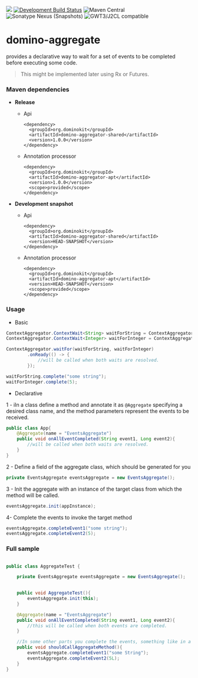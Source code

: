 <a title="Gitter" href="https://gitter.im/DominoKit/domino"><img src="https://badges.gitter.im/Join%20Chat.svg"></a>
[![Development Build Status](https://github.com/DominoKit/domino-aggregator/actions/workflows/deploy.yaml/badge.svg?branch=develop)](https://github.com/DominoKit/domino-aggregator/actions/workflows/deploy.yaml/badge.svg?branch=develop)
![Maven Central](https://img.shields.io/badge/Release-1.0.2-green)
![Sonatype Nexus (Snapshots)](https://img.shields.io/badge/Snapshot-HEAD--SNAPSHOT-orange)
![GWT3/J2CL compatible](https://img.shields.io/badge/GWT3/J2CL-compatible-brightgreen.svg)

# domino-aggregate

provides a declarative way to wait for a set of events to be completed before executing some code.

> This might be implemented later using Rx or Futures.

### Maven dependencies

- **Release**

    - Api
 
        ```
        <dependency>
          <groupId>org.dominokit</groupId>
          <artifactId>domino-aggregator-shared</artifactId>
          <version>1.0.0</version>
        </dependency>
        
        ```
    - Annotation processor

        ```
        <dependency>
          <groupId>org.dominokit</groupId>
          <artifactId>domino-aggregator-apt</artifactId>
          <version>1.0.0</version>
          <scope>provided</scope>
        </dependency>
        ```

- **Development snapshot**

    - Api

        ```
        <dependency>
          <groupId>org.dominokit</groupId>
          <artifactId>domino-aggregator-shared</artifactId>
          <version>HEAD-SNAPSHOT</version>
        </dependency>
        
        ```
    - Annotation processor

        ```
        <dependency>
          <groupId>org.dominokit</groupId>
          <artifactId>domino-aggregator-apt</artifactId>
          <version>HEAD-SNAPSHOT</version>
          <scope>provided</scope>
        </dependency>
        ```
### Usage

- Basic

```java
ContextAggregator.ContextWait<String> waitForString = ContextAggregator.ContextWait.create();
ContextAggregator.ContextWait<Integer> waitForInteger = ContextAggregator.ContextWait.create();

ContextAggregator.waitFor(waitForString, waitForInteger)
        .onReady(() -> {
            //will be called when both waits are resolved.
        });

waitForString.complete("some string");
waitForInteger.complete(5);
```

- Declarative

 1 - iIn a class define a method and annotate it as `@Aggregate` specifying a desired class name, and the method parameters represent the events to be received.

```java
public class App{
    @Aggregate(name = "EventsAggregate")
    public void onAllEventCompleted(String event1, Long event2){
        //will be called when both waits are resolved.
    }
}

```

 2 - Define a field of the aggregate class, which should be generated for you

```java
private EventsAggregate eventsAggregate = new EventsAggregate();
```

 3 - Init the aggregate with an instance of the target class from which the method will be called.

```java
eventsAggregate.init(appInstance);
```

4- Complete the events to invoke the target method

```java
eventsAggregate.completeEvent1("some string");
eventsAggregate.completeEvent2(5);
```

### Full sample

```java

public class AggregateTest {

    private EventsAggregate eventsAggregate = new EventsAggregate();

    
    public void AggregateTest(){
        eventsAggregate.init(this);
    }

    @Aggregate(name = "EventsAggregate")
    public void onAllEventCompleted(String event1, Long event2){
        //this will be called when both events are completed.
    }

    //In some other parts you complete the events, something like in a success of failed rest call.
    public void shouldCallAggregateMethod(){
        eventsAggregate.completeEvent1("some String");
        eventsAggregate.completeEvent2(5L);
    }
}

```